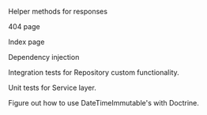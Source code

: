 Helper methods for responses

404 page

Index page

Dependency injection

Integration tests for Repository custom functionality.

Unit tests for Service layer.

Figure out how to use DateTimeImmutable's with Doctrine.